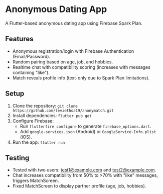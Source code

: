 # Anonymous Dating App
A Flutter-based anonymous dating app using Firebase Spark Plan.

## Features
- Anonymous registration/login with Firebase Authentication (Email/Password).
- Random pairing based on age, job, and hobbies.
- Realtime chat with compatibility scoring (increases with messages containing "like").
- Match reveals profile info (text-only due to Spark Plan limitations).

## Setup
1. Clone the repository: `git clone https://github.com/leviethoa19/anonymatch.git`
2. Install dependencies: `flutter pub get`
3. Configure Firebase:
   - Run `flutterfire configure` to generate `firebase_options.dart`.
   - Add `google-services.json` (Android) or `GoogleService-Info.plist` (iOS).
4. Run the app: `flutter run`

## Testing
- Tested with two users: test1@example.com and test2@example.com.
- Chat increases compatibility from 50% to >70% with "like" messages, triggers MatchScreen.
- Fixed MatchScreen to display partner profile (age, job, hobbies).